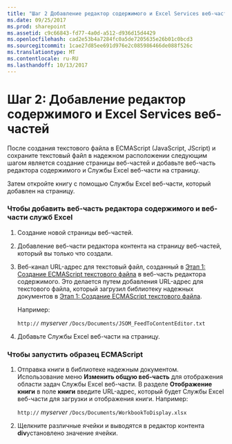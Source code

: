 ```yaml
---
title: "Шаг 2 Добавление редактор содержимого и Excel Services веб-частей"
ms.date: 09/25/2017
ms.prod: sharepoint
ms.assetid: c9c66843-fd77-4a0d-a512-d936d15d4429
ms.openlocfilehash: cad2e53b4a7284fc0a5de7205635e26b01c0bcd3
ms.sourcegitcommit: 1cae27d85ee691d976e2c085986466de088f526c
ms.translationtype: MT
ms.contentlocale: ru-RU
ms.lasthandoff: 10/13/2017
---
```

# <a name="step-2-adding-the-content-editor-and-excel-services-web-parts"></a>Шаг 2: Добавление редактор содержимого и Excel Services веб-частей

После создания текстового файла в ECMAScript (JavaScript, JScript) и сохраните текстовый файл в надежном расположении следующим шагом является создание страницы веб-частей и добавьте веб-часть редактора содержимого и Службы Excel веб-части на страницу. 
  
    
    

Затем откройте книгу с помощью Службы Excel веб-части, который добавлен на страницу. 
### <a name="to-add-the-content-editor-web-part-and-the-excel-services-web-part"></a>Чтобы добавить веб-часть редактора содержимого и веб-части служб Excel


1. Создание новой страницы веб-частей. 
    
  
2. Добавление веб-части редактора контента на страницу веб-частей, который вы только что создали.
    
  
3. Веб-канал URL-адрес для текстовый файл, созданный в  [Этап 1: Создание ECMAScript текстового файла](step-1-creating-a-ecmascript-text-file.md) в веб-часть редактора содержимого. Это делается путем добавления URL-адрес для текстового файла, который загрузил библиотеку надежных документов в [Этап 1: Создание ECMAScript текстового файла](step-1-creating-a-ecmascript-text-file.md). 
    
    Например: 
    
     `http://` _myserver_ `/Docs/Documents/JSOM_FeedToContentEditor.txt`
    
  
4. Добавьте Службы Excel веб-части на страницу.
    
  

### <a name="to-run-the-ecmascript-sample"></a>Чтобы запустить образец ECMAScript


1. Отправка книги в библиотеке надежным документом. Использование меню **Изменить общую веб-часть** для отображения области задач Службы Excel веб-части. В разделе **Отображение книги** в поле **книги** введите URL-адрес, который будет Службы Excel веб-части для загрузки и отображения книги. Например:
    
     `http://` _myserver_ `/Docs/Documents/WorkbookToDisplay.xlsx`
    
  
2. Щелкните различные ячейки и выводятся в редактор контента **div**установлено значение ячейки. 
    
  

